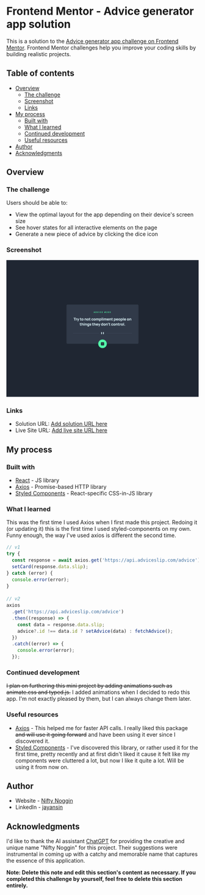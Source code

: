 # Frontend Mentor - Advice generator app solution

This is a solution to the [Advice generator app challenge on Frontend Mentor](https://www.frontendmentor.io/challenges/advice-generator-app-QdUG-13db). Frontend Mentor challenges help you improve your coding skills by building realistic projects.

## Table of contents

- [Overview](#overview)
  - [The challenge](#the-challenge)
  - [Screenshot](#screenshot)
  - [Links](#links)
- [My process](#my-process)
  - [Built with](#built-with)
  - [What I learned](#what-i-learned)
  - [Continued development](#continued-development)
  - [Useful resources](#useful-resources)
- [Author](#author)
- [Acknowledgments](#acknowledgments)

## Overview

### The challenge

Users should be able to:

- View the optimal layout for the app depending on their device's screen size
- See hover states for all interactive elements on the page
- Generate a new piece of advice by clicking the dice icon

### Screenshot

![](./design/ss-1440.png)

### Links

- Solution URL: [Add solution URL here](https://github.com/pronoia9/nifty-noggin)
- Live Site URL: [Add live site URL here](https://nifty-noggin.vercel.app/)

## My process

### Built with

- [React](https://reactjs.org/) - JS library
- [Axios](https://axios-http.com) - Promise-based HTTP library
- [Styled Components](https://styled-components.com) - React-specific CSS-in-JS library

### What I learned

This was the first time I used Axios when I first made this project. Redoing it (or updating it) this is the first time I used styled-components on my own. Funny enough, the way I've used axios is different the second time.

<!-- Use this section to recap over some of your major learnings while working through this project. Writing these out and providing code samples of areas you want to highlight is a great way to reinforce your own knowledge. -->

```js
// v1
try {
  const response = await axios.get('https://api.adviceslip.com/advice');
  setCard(response.data.slip);
} catch (error) {
  console.error(error);
}

// v2
axios
  .get('https://api.adviceslip.com/advice')
  .then((response) => {
    const data = response.data.slip;
    advice?.id !== data.id ? setAdvice(data) : fetchAdvice();
  })
  .catch((error) => {
    console.error(error);
  });
```

<!-- If you want more help with writing markdown, we'd recommend checking out [The Markdown Guide](https://www.markdownguide.org/) to learn more. -->

### Continued development

~~I plan on furthering this mini project by adding animations such as animate.css and typed.js.~~
I added animations when I decided to redo this app. I'm not exactly pleased by them, but I can always change them later.

### Useful resources

- [Axios](https://www.npmjs.com/package/axios) - This helped me for faster API calls. I really liked this package ~~and will use it going forward~~ and have been using it ever since I discovered it.
- [Styled Components](https://styled-components.com) - I've discovered this library, or rather used it for the first time, pretty recently and at first didn't liked it cause it felt like my components were cluttered a lot, but now I like it quite a lot. Will be using it from now on.

## Author

- Website - [Nifty Noggin](https://nifty-noggin.vercel.app/)
- LinkedIn - [jayansin](https://www.linkedin.com/in/jayansin/)

## Acknowledgments

I'd like to thank the AI assistant [ChatGPT](https://chat.openai.com/) for providing the creative and unique name "Nifty Noggin" for this project. Their suggestions were instrumental in coming up with a catchy and memorable name that captures the essence of this application.

**Note: Delete this note and edit this section's content as necessary. If you completed this challenge by yourself, feel free to delete this section entirely.**
